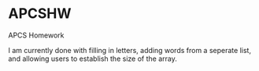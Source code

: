 APCSHW
======

APCS Homework

I am currently done with filling in letters, adding words from a seperate list, and allowing users to establish the size of the array.
